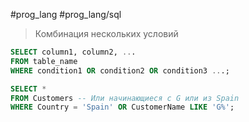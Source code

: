 #prog_lang #prog_lang/sql 

> Комбинация нескольких условий

```sql
SELECT column1, column2, ...
FROM table_name
WHERE condition1 OR condition2 OR condition3 ...;
```
```sql
SELECT *  
FROM Customers -- Или начинающиеся с G или из Spain
WHERE Country = 'Spain' OR CustomerName LIKE 'G%';
```
